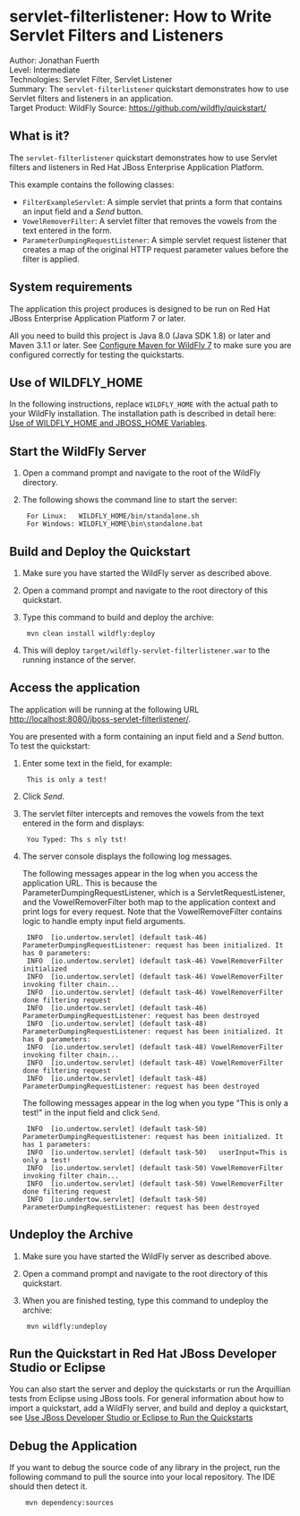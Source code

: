 servlet-filterlistener: How to Write Servlet Filters and Listeners
================================================================
Author: Jonathan Fuerth  
Level: Intermediate  
Technologies: Servlet Filter, Servlet Listener  
Summary: The `servlet-filterlistener` quickstart demonstrates how to use Servlet filters and listeners in an application.  
Target Product: WildFly
Source: <https://github.com/wildfly/quickstart/>  

What is it?
-----------

The `servlet-filterlistener` quickstart demonstrates how to use Servlet filters and listeners in Red Hat JBoss Enterprise Application Platform. 

This example contains the following classes:

* `FilterExampleServlet`: A simple servlet that prints a form that contains an input field and a *Send* button. 
* `VowelRemoverFilter`: A servlet filter that removes the vowels from the text entered in the form.
* `ParameterDumpingRequestListener`: A simple servlet request listener that creates a map of the original HTTP request parameter values before the filter is applied.


System requirements
-------------------

The application this project produces is designed to be run on Red Hat JBoss Enterprise Application Platform 7 or later. 

All you need to build this project is Java 8.0 (Java SDK 1.8) or later and Maven 3.1.1 or later. See [Configure Maven for WildFly 7](https://github.com/jboss-developer/jboss-developer-shared-resources/blob/master/guides/CONFIGURE_MAVEN_JBOSS_EAP7.md#configure-maven-to-build-and-deploy-the-quickstarts) to make sure you are configured correctly for testing the quickstarts.


Use of WILDFLY_HOME
---------------

In the following instructions, replace `WILDFLY_HOME` with the actual path to your WildFly installation. The installation path is described in detail here: [Use of WILDFLY_HOME and JBOSS_HOME Variables](https://github.com/jboss-developer/jboss-developer-shared-resources/blob/master/guides/USE_OF_WILDFLY_HOME.md#use-of-eap_home-and-jboss_home-variables).


Start the WildFly Server
-------------------------

1. Open a command prompt and navigate to the root of the WildFly directory.
2. The following shows the command line to start the server:

        For Linux:   WILDFLY_HOME/bin/standalone.sh
        For Windows: WILDFLY_HOME\bin\standalone.bat


Build and Deploy the Quickstart
-------------------------

1. Make sure you have started the WildFly server as described above.
2. Open a command prompt and navigate to the root directory of this quickstart.
3. Type this command to build and deploy the archive:

        mvn clean install wildfly:deploy

4. This will deploy `target/wildfly-servlet-filterlistener.war` to the running instance of the server.


Access the application 
---------------------

The application will be running at the following URL <http://localhost:8080/jboss-servlet-filterlistener/>.

You are presented with a form containing an input field and a *Send* button. To test the quickstart:

1. Enter some text in the field, for example: 

        This is only a test!
2. Click *Send*.
3. The servlet filter intercepts and removes the vowels from the text entered in the form and displays: 

        You Typed: Ths s nly tst!
4. The server console displays the following log messages.

   The following messages appear in the log when you access the application URL. This is because the ParameterDumpingRequestListener, which is a ServletRequestListener, and the VowelRemoverFilter both map to the application context and print logs for every request. Note that the VowelRemoveFilter contains logic to handle empty input field arguments.

        INFO  [io.undertow.servlet] (default task-46) ParameterDumpingRequestListener: request has been initialized. It has 0 parameters:
        INFO  [io.undertow.servlet] (default task-46) VowelRemoverFilter initialized
        INFO  [io.undertow.servlet] (default task-46) VowelRemoverFilter invoking filter chain...
        INFO  [io.undertow.servlet] (default task-46) VowelRemoverFilter done filtering request
        INFO  [io.undertow.servlet] (default task-46) ParameterDumpingRequestListener: request has been destroyed
        INFO  [io.undertow.servlet] (default task-48) ParameterDumpingRequestListener: request has been initialized. It has 0 parameters:
        INFO  [io.undertow.servlet] (default task-48) VowelRemoverFilter invoking filter chain...
        INFO  [io.undertow.servlet] (default task-48) VowelRemoverFilter done filtering request
        INFO  [io.undertow.servlet] (default task-48) ParameterDumpingRequestListener: request has been destroyed

        
    The following messages appear in the log when you type "This is only a test!" in the input field and click `Send`. 
        
        INFO  [io.undertow.servlet] (default task-50) ParameterDumpingRequestListener: request has been initialized. It has 1 parameters:
        INFO  [io.undertow.servlet] (default task-50)   userInput=This is only a test!
        INFO  [io.undertow.servlet] (default task-50) VowelRemoverFilter invoking filter chain...
        INFO  [io.undertow.servlet] (default task-50) VowelRemoverFilter done filtering request
        INFO  [io.undertow.servlet] (default task-50) ParameterDumpingRequestListener: request has been destroyed

Undeploy the Archive
--------------------

1. Make sure you have started the WildFly server as described above.
2. Open a command prompt and navigate to the root directory of this quickstart.
3. When you are finished testing, type this command to undeploy the archive:

        mvn wildfly:undeploy


Run the Quickstart in Red Hat JBoss Developer Studio or Eclipse
-------------------------------------
You can also start the server and deploy the quickstarts or run the Arquillian tests from Eclipse using JBoss tools. For general information about how to import a quickstart, add a WildFly server, and build and deploy a quickstart, see [Use JBoss Developer Studio or Eclipse to Run the Quickstarts](https://github.com/jboss-developer/jboss-developer-shared-resources/blob/master/guides/USE_JBDS.md#use-jboss-developer-studio-or-eclipse-to-run-the-quickstarts) 


Debug the Application
------------------------------------

If you want to debug the source code of any library in the project, run the following command to pull the source into your local repository. The IDE should then detect it.

        mvn dependency:sources

